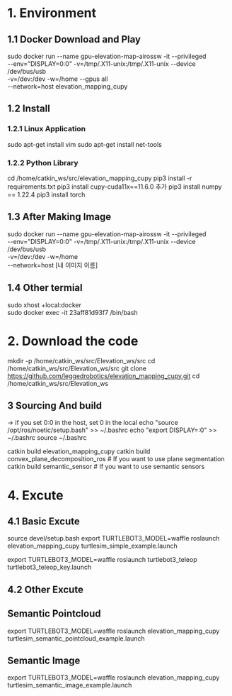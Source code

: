 

# 1. Environment 
## 1.1 Docker Download and Play
sudo docker run --name gpu-elevation-map-airossw -it --privileged \
--env="DISPLAY=0:0" -v=/tmp/.X11-unix:/tmp/.X11-unix --device /dev/bus/usb \
-v=/dev:/dev -w=/home --gpus all \
--network=host elevation_mapping_cupy

## 1.2 Install
### 1.2.1 Linux Application 
sudo apt-get install vim 
sudo apt-get install net-tools

### 1.2.2 Python Library 
cd /home/catkin_ws/src/elevation_mapping_cupy
pip3 install -r requirements.txt
pip3 install cupy-cuda11x==11.6.0 추가
pip3 install numpy == 1.22.4
pip3 install torch 


## 1.3 After Making Image
sudo docker run --name gpu-elevation-map-airossw -it --privileged \
--env="DISPLAY=0:0" -v=/tmp/.X11-unix:/tmp/.X11-unix --device /dev/bus/usb \
-v=/dev:/dev -w=/home \
--network=host [내 이미지 이름]


## 1.4 Other termial 
sudo xhost +local:docker  
sudo docker exec -it 23aff81d93f7  /bin/bash


# 2. Download the code 
mkdir -p /home/catkin_ws/src/Elevation_ws/src
cd /home/catkin_ws/src/Elevation_ws/src
git clone https://github.com/leggedrobotics/elevation_mapping_cupy.git
cd /home/catkin_ws/src/Elevation_ws


## 3 Sourcing And build  
-> if you set 0:0 in the host, set 0 in the local 
echo "source /opt/ros/noetic/setup.bash" >> ~/.bashrc
echo "export DISPLAY=:0" >> ~/.bashrc
source ~/.bashrc

catkin build elevation_mapping_cupy
catkin build convex_plane_decomposition_ros  # If you want to use plane segmentation
catkin build semantic_sensor  # If you want to use semantic sensors



# 4. Excute
## 4.1 Basic Excute 
source devel/setup.bash
export TURTLEBOT3_MODEL=waffle
roslaunch elevation_mapping_cupy turtlesim_simple_example.launch

export TURTLEBOT3_MODEL=waffle
roslaunch turtlebot3_teleop turtlebot3_teleop_key.launch

## 4.2 Other Excute
## Semantic Pointcloud
export TURTLEBOT3_MODEL=waffle
roslaunch elevation_mapping_cupy turtlesim_semantic_pointcloud_example.launch

## Semantic Image 
export TURTLEBOT3_MODEL=waffle
roslaunch elevation_mapping_cupy turtlesim_semantic_image_example.launch

